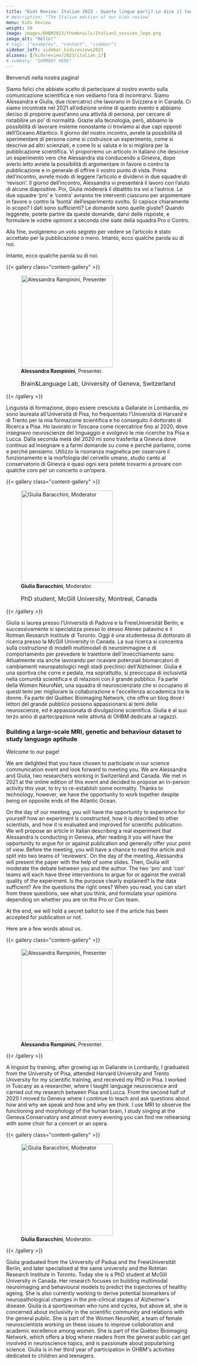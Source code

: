 ```yaml
---
title: "Kids Review: Italian 2023 - Quante lingue parli? Lo dice il tuo cervello!"
# description: "The Italian edition of our kids review"
menu: Kids Review
weight: 50
image: images/OHBM2023/thumbnails/Italian1_session_logo.png
image_alt: "Hello!"
# tags: ["examples", "content", "sidebar"]
sidebar_left: sidebar_kidsreviews2023
aliases: [/kidsreview/2023/italian_2/]
# summary: "SUMMARY HERE"
---
```


Benvenuti nella nostra pagina!  
  
Siamo felici che abbiate scelto di partecipare al nostro evento sulla comunicazione scientifica e non vediamo l’ora di incontrarvi.
Siamo Alessandra e Giulia, due ricercatrici che lavorano in Svizzera e in Canada. Ci siamo incontrate nel 2021 all’edizione online di questo evento e abbiamo deciso di proporre quest’anno una attività di persona, per cercare di ristabilire un po’ di normalità. Grazie alla tecnologia, però, abbiamo la possibilità di lavorare insieme nonostante ci troviamo ai due capi opposti dell’Oceano Atlantico.
Il giorno del nostro incontro, avrete la possibilità di sperimentare di persona come si costruisce un esperimento, come si descrive ad altri scienziati, e come lo si valuta e lo si migliora per la pubblicazione scientifica. Vi proporremo un articolo in italiano che descrive un esperimento vero che Alessandra sta conducendo a Ginevra, dopo averlo letto avrete la possibilità di argomentare in favore o contro la pubblicazione e in generale di offrire il vostro punto di vista. Prima dell’incontro, avrete modo di leggere l’articolo e dividervi in due squadre di ‘revisori’. Il giorno dell’incontro, Alessandra vi presenterà il lavoro con l’aiuto di alcune diapositive. Poi, Giulia modererà il dibattito tra voi e l’autrice. Le due squadre ‘pro’ e ‘contro’ avranno tre interventi ciascuno per argomentare in favore o contro la ‘bontà’ dell’esperimento svolto. Si capisce chiaramente lo scopo? I dati sono sufficienti? Le domande sono quelle giuste? Quando leggerete, potete partire da queste domande, darvi delle risposte, e formulare le vostre opinioni a seconda che siate della squadra Pro o Contro.  
  
Alla fine, svolgeremo un voto segreto per vedere se l’articolo è stato accettato per la pubblicazione o meno.
Intanto, ecco qualche parola su di noi.  

Intanto, ecco qualche parola su di noi.
  
{{< gallery class="content-gallery" >}}
    <figure> 
            <img style="margin: 0.1em 0.1em 0.1em 0.1em" src="/images/OHBM2023/kidsreview_2023/italian_rampinini/Rampinini.jpg" alt="Alessandra Rampinini, Presenter" width="250">
        <figcaption>
            <b>Alessandra Rampinini</b>, Presenter.
            <span style="font-size: 16px">
                <p>Brain&Language Lab, University of Geneva, Switzerland</p>
            </span>
        </figcaption>
    </figure>
{{< /gallery >}}  
  
Linguista di formazione, dopo essere cresciuta a Gallarate in Lombardia, mi sono laureata all’Università di Pisa, ho frequentato l’Università di Harvard e di Trento per la mia formazione scientifica e ho conseguito il dottorato di Ricerca a Pisa. Ho lavorato in Toscana come ricercatrice fino al 2020, dove insegnavo neuroscienze del linguaggio e svolgevo le mie ricerche tra Pisa e Lucca. Dalla seconda metà del 2020 mi sono trasferita a Ginevra dove continuo ad insegnare e a farmi domande su come e perché parliamo, come e perché pensiamo. Utilizzo la risonanza magnetica per osservare il funzionamento e la morfologia del cervello umano, studio canto al conservatorio di Ginevra e quasi ogni sera potete trovarmi a provare con qualche coro per un concerto o un’opera.

{{< gallery class="content-gallery" >}}
    <figure> 
            <img style="margin: 0.1em 0.1em 0.1em 0.1em" src="/images/OHBM2023/kidsreview_2023/italian_rampinini/GB_headshotwider.jpg" alt="Giulia Baracchini, Moderator" width="250">
        <figcaption>
            <b>Giulia Baracchini</b>, Moderator.
            <span style="font-size: 16px">
                <p>PhD student, McGill University, Montreal, Canada</p>
            </span>
        </figcaption>
    </figure>
{{< /gallery >}}  
  
Giulia si laurea presso l’Università di Padova e la FreieUniversität Berlin, e successivamente si specializza presso lo stesso Ateneo patavino e il Rotman Research Institute di Toronto. Oggi è una studentessa di dottorato di ricerca presso la McGill University in Canada. La sua ricerca si concentra sulla costruzione di modelli multimodali di neuroimmagine e di comportamento per prevedere le traiettorie dell'invecchiamento sano. Attualmente sta anche lavorando per ricavare potenziali biomarcatori di cambiamenti neuropatologici negli stadi preclinici dell'Alzheimer. Giulia è una sportiva che corre e pedala, ma soprattutto, si preoccupa di inclusività nella comunità scientifica e di relazioni con il grande pubblico. Fa parte della Women NeuroNet, una squadra di neuroscienziate che si occupano di questi temi per migliorare la collaborazione e l'eccellenza accademica tra le donne. Fa parte del Québec Bioimaging Network, che offre un blog dove i lettori del grande pubblico possono appassionarsi ai temi delle neuroscienze, ed è appassionata di divulgazione scientifica. Giulia è al suo terzo anno di partecipazione nelle attività di OHBM dedicate ai ragazzi.
 
### Building a large-scale MRI, genetic and behaviour dataset to study language aptitude

Welcome to our page!  
  
We are delighted that you have chosen to participate in our science communication event and look forward to meeting you.
We are Alessandra and Giulia, two researchers working in Switzerland and Canada. We met in 2021 at the online edition of this event and decided to propose an in-person activity this year, to try to re-establish some normality. Thanks to technology, however, we have the opportunity to work together despite being on opposite ends of the Atlantic Ocean.  
  
On the day of our meeting, you will have the opportunity to experience for yourself how an experiment is constructed, how it is described to other scientists, and how it is evaluated and improved for scientific publication. We will propose an article in Italian describing a real experiment that Alessandra is conducting in Geneva, after reading it you will have the opportunity to argue for or against publication and generally offer your point of view. Before the meeting, you will have a chance to read the article and split into two teams of 'reviewers'. On the day of the meeting, Alessandra will present the paper with the help of some slides. Then, Giulia will moderate the debate between you and the author. The two 'pro' and 'con' teams will each have three interventions to argue for or against the overall quality of the experiment. Is the purpose clearly explained? Is the data sufficient? Are the questions the right ones? When you read, you can start from these questions, see what you think, and formulate your opinions depending on whether you are on the Pro or Con team.  
  
At the end, we will hold a secret ballot to see if the article has been accepted for publication or not.   
  
Here are a few words about us.  

{{< gallery class="content-gallery" >}}
    <figure> 
            <img style="margin: 0.1em 0.1em 0.1em 0.1em" src="/images/OHBM2023/kidsreview_2023/italian_rampinini/Rampinini.jpg" alt="Alessandra Rampinini, Presenter" width="250">
            <!-- <img style="margin: 0.1em 0.1em 0.1em 0.1em" src="/images/OHBM2023/kidsreview_2023/korean/Yoo.jpg" alt="Dr. Kwangsun Ray Yoo, Moderator" width="250"> -->
        <figcaption>
            <b>Alessandra Rampinini</b>, Presenter.
            <!-- and <b>Dr. Kwangsun Ray Yoo</b><sup>2</sup> and <b>Dr. Younghye Judy Kwon</b><sup>3</sup> as Moderators. -->
            <!-- <p><sup>1</sup> </p> -->
            <!-- <sup>2</sup>Yale University (Associate Research Scientist); <sup>3</sup>Northwestern University Feinberg School of Medicine (Post-Doctoral Fellow). -->
        </figcaption>
    </figure>
{{< /gallery >}}  
  
A linguist by training, after growing up in Gallarate in Lombardy, I graduated from the University of Pisa, attended Harvard University and Trento University for my scientific training, and received my PhD in Pisa. I worked in Tuscany as a researcher, where I taught language neuroscience and carried out my research between Pisa and Lucca. From the second half of 2020 I moved to Geneva where I continue to teach and ask questions about how and why we speak and how and why we think. I use MRI to observe the functioning and morphology of the human brain, I study singing at the Geneva Conservatory and almost every evening you can find me rehearsing with some choir for a concert or an opera. 

{{< gallery class="content-gallery" >}}
    <figure> 
            <img style="margin: 0.1em 0.1em 0.1em 0.1em" src="/images/OHBM2023/kidsreview_2023/italian_rampinini/GB_headshotwider.jpg" alt="Giulia Baracchini, Moderator" width="250">
            <!-- <img style="margin: 0.1em 0.1em 0.1em 0.1em" src="/images/OHBM2023/kidsreview_2023/korean/Yoo.jpg" alt="Dr. Kwangsun Ray Yoo, Moderator" width="250"> -->
        <figcaption>
            <b>Giulia Baracchini</b>, Moderator.
            <!-- and <b>Dr. Kwangsun Ray Yoo</b><sup>2</sup> and <b>Dr. Younghye Judy Kwon</b><sup>3</sup> as Moderators. -->
            <!-- <p><sup>1</sup> </p> -->
            <!-- <sup>2</sup>Yale University (Associate Research Scientist); <sup>3</sup>Northwestern University Feinberg School of Medicine (Post-Doctoral Fellow). -->
        </figcaption>
    </figure>
{{< /gallery >}}  
  
Giulia graduated from the University of Padua and the FreieUniversität Berlin, and later specialised at the same university and the Rotman Research Institute in Toronto. Today she is a PhD student at McGill University in Canada. Her research focuses on building multimodal neuroimaging and behavioural models to predict the trajectories of healthy ageing. She is also currently working to derive potential biomarkers of neuropathological changes in the pre-clinical stages of Alzheimer's disease. Giulia is a sportswoman who runs and cycles, but above all, she is concerned about inclusivity in the scientific community and relations with the general public. She is part of the Women NeuroNet, a team of female neuroscientists working on these issues to improve collaboration and academic excellence among women. She is part of the Québec Bioimaging Network, which offers a blog where readers from the general public can get involved in neuroscience topics, and is passionate about popularising science. Giulia is in her third year of participation in OHBM's activities dedicated to children and teenagers.
